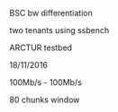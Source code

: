 BSC bw differentiation

two tenants using ssbench

ARCTUR testbed

18/11/2016

100Mb/s - 100Mb/s

80 chunks window
